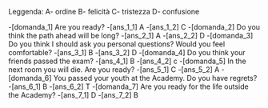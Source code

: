 Leggenda:
A- ordine
B- felicità
C- tristezza
D- confusione

-[domanda_1]
Are you ready?
-[ans_1_1]
A
-[ans_1_2]
C
-[domanda_2]
Do you think the path ahead will be long?
-[ans_2_1]
A
-[ans_2_2]
D
-[domanda_3]
Do you think I should ask you personal questions? Would you feel comfortable?
-[ans_3_1]
B
-[ans_3_2]
D
-[domanda_4]
Do you think your friends passed the exam?
-[ans_4_1]
B
-[ans_4_2]
c
-[domanda_5]
In the next room you will die. Are you ready?
-[ans_5_1]
C
-[ans_5_2]
A
-[domanda_6]
You passed your youth at the Academy. Do you have regrets?
-[ans_6_1]
B
-[ans_6_2]
T
-[domanda_7]
Are you ready for the life outside the Academy?
-[ans_7_1]
D
-[ans_7_2]
B
